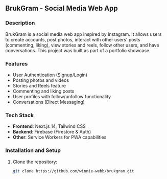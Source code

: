 ## BrukGram - Social Media Web App

### Description
BrukGram is a social media web app inspired by Instagram. It allows users to create accounts, post photos, interact with other users' posts (commenting, liking), view stories and reels, follow other users, and have conversations. This project was built as part of a portfolio showcase.

### Features
- User Authentication (Signup/Login)
- Posting photos and videos
- Stories and Reels feature
- Commenting and liking posts
- User profiles with follow/unfollow functionality
- Conversations (Direct Messaging)

### Tech Stack
- **Frontend**: Next.js 14, Tailwind CSS
- **Backend**: Firebase (Firestore & Auth)
- **Other**: Service Workers for PWA capabilities

### Installation and Setup
1. Clone the repository:
   ```bash
   git clone https://github.com/winnie-webb/brukgram.git
